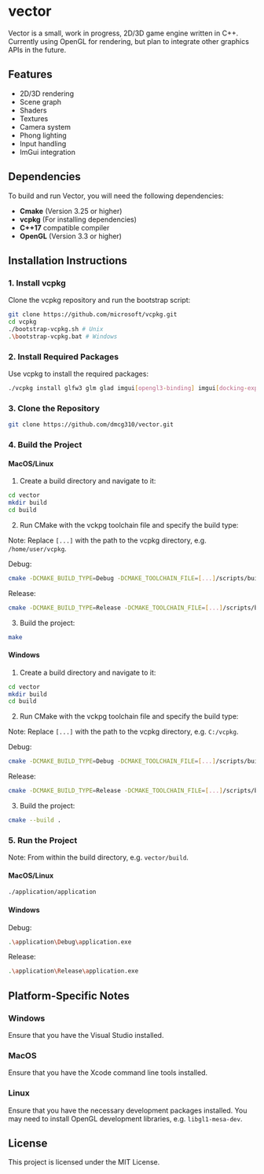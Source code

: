 # vector

Vector is a small, work in progress, 2D/3D game engine written in C++. Currently using OpenGL for rendering, but plan to integrate other graphics APIs in the future.

## Features

- 2D/3D rendering
- Scene graph
- Shaders
- Textures
- Camera system
- Phong lighting
- Input handling
- ImGui integration

## Dependencies

To build and run Vector, you will need the following dependencies:

- **Cmake** (Version 3.25 or higher)
- **vcpkg** (For installing dependencies)
- **C++17** compatible compiler
- **OpenGL** (Version 3.3 or higher)

## Installation Instructions

### 1. Install vcpkg

Clone the vcpkg repository and run the bootstrap script:

```sh
git clone https://github.com/microsoft/vcpkg.git
cd vcpkg
./bootstrap-vcpkg.sh # Unix
.\bootstrap-vcpkg.bat # Windows
```

### 2. Install Required Packages

Use vcpkg to install the required packages:

```sh
./vcpkg install glfw3 glm glad imgui[opengl3-binding] imgui[docking-experimental] imgui[glfw-binding]
```

### 3. Clone the Repository

```sh
git clone https://github.com/dmcg310/vector.git
```

### 4. Build the Project

#### MacOS/Linux

1. Create a build directory and navigate to it:

```sh
cd vector
mkdir build
cd build
```

2. Run CMake with the vckpg toolchain file and specify the build type:

Note: Replace `[...]` with the path to the vcpkg directory, e.g. `/home/user/vcpkg`.

Debug:

```sh
cmake -DCMAKE_BUILD_TYPE=Debug -DCMAKE_TOOLCHAIN_FILE=[...]/scripts/buildsystems/vcpkg.cmake ..
```

Release:

```sh
cmake -DCMAKE_BUILD_TYPE=Release -DCMAKE_TOOLCHAIN_FILE=[...]/scripts/buildsystems/vcpkg.cmake ..
```

3. Build the project:

```sh
make
```

#### Windows

1. Create a build directory and navigate to it:

```sh
cd vector
mkdir build
cd build
```

2. Run CMake with the vckpg toolchain file and specify the build type:

Note: Replace `[...]` with the path to the vcpkg directory, e.g. `C:/vcpkg`.

Debug:

```sh
cmake -DCMAKE_BUILD_TYPE=Debug -DCMAKE_TOOLCHAIN_FILE=[...]/scripts/buildsystems/vcpkg.cmake ..
```

Release:

```sh
cmake -DCMAKE_BUILD_TYPE=Release -DCMAKE_TOOLCHAIN_FILE=[...]/scripts/buildsystems/vcpkg.cmake ..
```

3. Build the project:

```sh
cmake --build .
```

### 5. Run the Project

Note: From within the build directory, e.g. `vector/build`.

#### MacOS/Linux

```sh
./application/application
```

#### Windows

Debug:

```sh
.\application\Debug\application.exe
```

Release:

```sh
.\application\Release\application.exe
```

## Platform-Specific Notes

### Windows

Ensure that you have the Visual Studio installed.

### MacOS

Ensure that you have the Xcode command line tools installed.

### Linux

Ensure that you have the necessary development packages installed.
You may need to install OpenGL development libraries, e.g. `libgl1-mesa-dev`.

## License

This project is licensed under the MIT License.